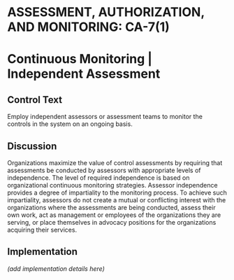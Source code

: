 # ASSESSMENT, AUTHORIZATION, AND MONITORING: CA-7(1)
# Continuous Monitoring | Independent Assessment

## Control Text

Employ independent assessors or assessment teams to monitor the controls in the system on an ongoing basis.

## Discussion

Organizations maximize the value of control assessments by requiring that assessments be conducted by assessors with appropriate levels of independence. The level of required independence is based on organizational continuous monitoring strategies. Assessor independence provides a degree of impartiality to the monitoring process. To achieve such impartiality, assessors do not create a mutual or conflicting interest with the organizations where the assessments are being conducted, assess their own work, act as management or employees of the organizations they are serving, or place themselves in advocacy positions for the organizations acquiring their services.

## Implementation

_(add implementation details here)_